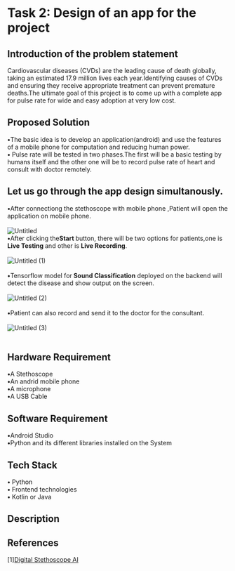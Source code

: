 # Task 2: Design of an app for the project 

## <b>Introduction of the problem statement</b><br> 
Cardiovascular diseases (CVDs) are the leading cause of death globally, taking an estimated 17.9 million lives each year.Identifying causes of CVDs and ensuring they receive appropriate treatment can prevent premature deaths.The ultimate goal of this project is to come up with a complete app for pulse rate for wide and easy adoption at very low cost.

## <b>Proposed Solution</b><br>
<b>•</b>The basic idea is to develop an application(android) and use the features of a mobile phone for computation and reducing human power.<br>
<b>•</b> Pulse rate  will be tested in two phases.The first will be a basic testing by humans itself and the other one will be to record pulse rate of heart and consult with doctor remotely.
<br>
## Let us go through the app design simultanously.<br>

<b>•</b>After connectiong the stethoscope with mobile phone ,Patient will open the application on mobile phone.<br><br>
![Untitled](https://user-images.githubusercontent.com/56269029/198957377-965bc27d-eac7-439c-a4cb-98f5850ce3de.jpg)<br>
<b>•</b>After clicking the<b>Start </b> button, there will be two options for patients,one is <b>Live Testing </b> and other is <b> Live Recording</b>.<br><br>
![Untitled (1)](https://user-images.githubusercontent.com/56269029/198958678-9c2b7fd8-4323-4781-b7d4-852f063d463d.jpg)<br><br>
<b>•</b>Tensorflow model for<b> Sound Classification</b> deployed on the backend will detect the disease and show output on the screen.<br><br>
![Untitled (2)](https://user-images.githubusercontent.com/56269029/198959513-aba1947d-a69e-4ca0-8ec7-e9d6fcd50951.jpg)<br><br>
<b>•</b>Patient can also record and send it to the doctor for the consultant.<br><br>
![Untitled (3)](https://user-images.githubusercontent.com/56269029/198959151-2eaa1943-5984-42f3-bab0-f05b5753fbee.jpg)<br><br>



## Hardware Requirement

<b>•</b>A Stethoscope<br>
<b>•</b>An andrid mobile phone<br>
<b>•</b>A microphone<br>
<b>•</b>A USB Cable<br>


## Software Requirement
<b>•</b>Android Studio<br>
<b>•</b>Python and its different libraries installed on the System<br>


## Tech Stack
<b>•</b> Python<br>
<b>•</b> Frontend technologies<br>
<b>•</b> Kotlin or Java<br>


## Description

## References
[1][Digital Stethoscope AI](https://www.hackster.io/mixpose/digital-stethoscope-ai-1e0229)






